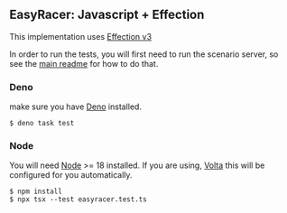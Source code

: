 ## EasyRacer: Javascript + Effection

This implementation uses [Effection v3](https://effection.deno.dev)

In order to run the tests, you will first need to run the scenario server, so
see the [main readme](../README.md) for how to do that.

### Deno

make sure you have [Deno](https://deno.land/x) installed.

```shellsession
$ deno task test
```

### Node

You will need [Node](https://nodejs.org) >= 18 installed. If you are using,
[Volta](https://volta.sh) this will be configured for you automatically.

```shellsession
$ npm install
$ npx tsx --test easyracer.test.ts
```
